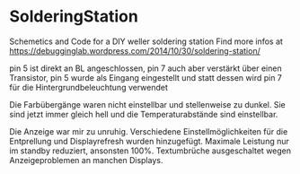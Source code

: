 ﻿# SolderingStation
Schemetics and Code for a DIY weller soldering station
Find more infos at https://debugginglab.wordpress.com/2014/10/30/soldering-station/

pin 5 ist direkt an BL angeschlossen,
pin 7 auch aber verstärkt über einen Transistor,
pin 5 wurde als Eingang eingestellt und statt dessen wird pin 7 für die Hintergrundbeleuchtung verwendet

Die Farbübergänge waren nicht einstellbar und stellenweise zu dunkel. Sie sind jetzt immer gleich hell und die Temperaturabstände sind
einstellbar.

Die Anzeige war mir zu unruhig. Verschiedene Einstellmöglichkeiten für die Entprellung und Displayrefresh wurden hinzugefügt.
Maximale Leistung nur im standby reduziert, ansonsten 100%.
Textumbrüche ausgeschaltet wegen Anzeigeproblemen an manchen Displays.
